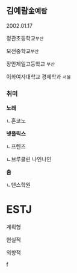 ## 김예람`金예람`

2002.01.17 

정관초등학교`부산`

모전중학교`부산`

장안제일고등학교 `부산`

이화여자대학교 경제학과 `서울`

### 취미

**노래**

ㄴ혼코노

**넷플릭스**

ㄴ프렌즈

ㄴ브루클린 나인나인

**춤**

ㄴ댄스학원


# ESTJ

계획형

현실적

외향적

f
